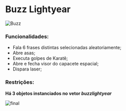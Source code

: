 # Buzz Lightyear
![Buzz](https://i.dlpng.com/static/png/235964_preview.png)

### Funcionalidades:
- Fala 6 frases distintas selecionadas aleatoriamente;
- Abre asas;
- Executa golpes de Karatê;
- Abre e fecha visor do capacete espacial;
- Dispara laser;

### Restrições:
**Há 3 objetos instanciados no vetor *buzzlightyear***





![final](https://thumbs.gfycat.com/SoulfulUntriedBallpython-max-1mb.gif)